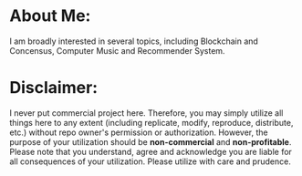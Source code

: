 # About Me:
I am broadly interested in several topics, including Blockchain and Concensus, Computer Music and Recommender System.

# Disclaimer:
I never put commercial project here. Therefore, you may simply utilize all things here to any extent (including replicate, modify, reproduce, distribute, etc.) without repo owner's permission or authorization. However, the purpose of your utilization should be **non-commercial** and **non-profitable**. Please note that you understand, agree and acknowledge you are liable for all consequences of your utilization. Please utilize with care and prudence.
